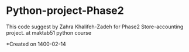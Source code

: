 # Python-project-Phase2
This code suggest by Zahra Khalifeh-Zadeh for Phase2 Store-accounting project. at maktab51 python course

*Created on 1400-02-14